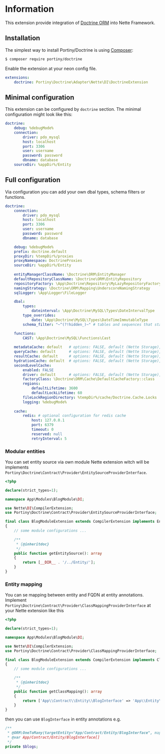 # Information

This extension provide integration of [Doctrine ORM](http://www.doctrine-project.org/) into Nette Framework.


## Installation

The simplest way to install Portiny/Doctrine is using  [Composer](http://getcomposer.org/):

```sh
$ composer require portiny/doctrine
```

Enable the extension at your neon config file.

```yml
extensions:
    doctrine: Portiny\Doctrine\Adapter\Nette\DI\DoctrineExtension
```

## Minimal configuration

This extension can be configured by `doctrine` section. The minimal configuration might look like this:

```yml
doctrine:
    debug: %debugMode%
    connection:
        driver: pdo_mysql
        host: localhost
        port: 3306
        user: username
        password: password
        dbname: database
    sourceDir: %appDir%/Entity
```


## Full configuration

Via configuration you can add your own dbal types, schema filters or functions.

```yml
doctrine:
    connection:
        driver: pdo_mysql
        host: localhost
        port: 3306
        user: username
        password: password
        dbname: database

    debug: %debugMode%
    prefix: doctrine.default
    proxyDir: %tempDir%/proxies
    proxyNamespace: DoctrineProxies
    sourceDir: %appDir%/Entity
    
    entityManagerClassName: \Doctrine\ORM\EntityManager
    defaultRepositoryClassName: \Doctrine\ORM\EntityRepository
    repositoryFactory: \App\Doctrine\Repository\MyLazyRepositoryFactory
    namingStrategy: \Doctrine\ORM\Mapping\UnderscoreNamingStrategy
    sqlLogger: \App\Logger\FileLogger

    dbal:
        types:
            dateinterval: \App\Doctrine\MySQL\Types\DateIntervalType
        type_overrides:
            date: \App\Doctrine\MySQL\Types\DateTimeImmutableType
        schema_filter: "~^(?!hidden_)~" # tables and sequences that start with hidden_ are ingored by Doctrine

    functions:
        CAST: \App\Doctrine\MySQL\Functions\Cast
    
    metadataCache: default   # options: FALSE, default (Nette Storage), apcu, redis
    queryCache: default      # options: FALSE, default (Nette Storage), apcu, redis
    resultCache: default     # options: FALSE, default (Nette Storage), apcu, redis
    hydrationCache: default  # options: FALSE, default (Nette Storage), apcu, redis
    secondLevelCache:
        enabled: FALSE
        driver: default      # options: FALSE, default (Nette Storage), apcu, redis
        factoryClass: \Doctrine\ORM\Cache\DefaultCacheFactory::class
        regions:
            defaultLifetime: 3600
            defaultLockLifetime: 60
        fileLockRegionDirectory: %tempDir%/cache/Doctrine.Cache.Locks
        logging: %debugMode%
    
    cache:
        redis: # optional configuration for redis cache
            host: 127.0.0.1
            port: 6379
            timeout: 0
            reserved: null
            retryInterval: 5
```

### Modular entities

You can set entity source via own module Nette extension witch will be implements `Portiny\Doctrine\Contract\Provider\EntitySourceProviderInterface`.

```php
<?php

declare(strict_types=1);

namespace App\Modules\BlogModule\DI;

use Nette\DI\CompilerExtension;
use Portiny\Doctrine\Contract\Provider\EntitySourceProviderInterface;

final class BlogModuleExtension extends CompilerExtension implements EntitySourceProviderInterface
{
    // some module configurations ...

    /**
     * {@inheritdoc}
     */
    public function getEntitySource(): array
    {
        return [__DIR__ . '/../Entity/'];
    }
}
```

### Entity mapping

You can se mapping between entity and FQDN at entity annotations. Implement `Portiny\Doctrine\Contract\Provider\ClassMappingProviderInterface` at your Nette extension like this

```php
<?php

declare(strict_types=1);

namespace App\Modules\BlogModule\DI;

use Nette\DI\CompilerExtension;
use Portiny\Doctrine\Contract\Provider\ClassMappingProviderInterface;

final class BlogModuleExtension extends CompilerExtension implements ClassMappingProviderInterface
{
    // some module configurations ...

    /**
     * {@inheritdoc}
     */
    public function getClassMapping(): array
    {
        return ['App\\Contract\\Entity\\BlogInterface' => 'App\\Entity\\Blog'];
    }
}
```

then you can use `BlogInterface` in entity annotations e.g.

```php
/**
 * @ORM\OneToMany(targetEntity="App/Contract/Entity/BlogInterface", mappedBy="author", cascade={"persist"})
 * @var App/Contract/Entity/BlogInterface[]
 */
private $blogs;
```
